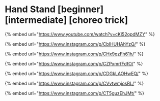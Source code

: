 # Hand Stand \[beginner] \[intermediate] \[choreo trick]

{% embed url="https://www.youtube.com/watch?v=cKl52opdMZY" %}

{% embed url="https://www.instagram.com/p/CbIHUHAhYzQ/" %}

{% embed url="https://www.instagram.com/p/CHx9qzFh61h/" %}

{% embed url="https://www.instagram.com/p/CZPxmrfFdfO/" %}

{% embed url="https://www.instagram.com/p/CDGkLAOHwEQ/" %}

{% embed url="https://www.instagram.com/p/CVvtwmjosRL/" %}

{% embed url="https://www.instagram.com/p/CT5guzEhJMt/" %}
